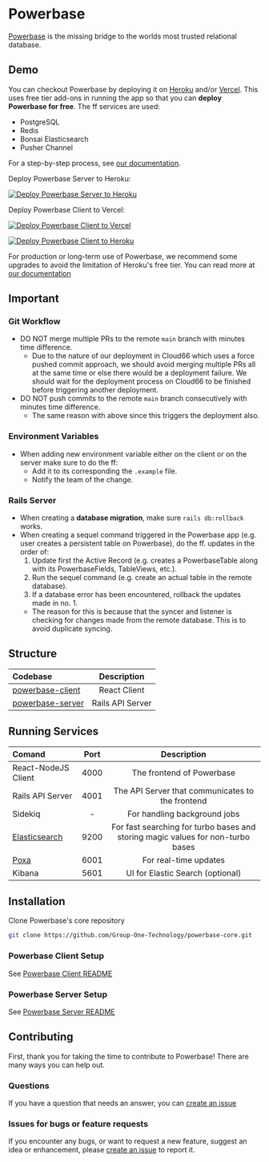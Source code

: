 # Powerbase

[Powerbase](https://trypowerbase.com) is the missing bridge to the worlds most trusted relational database.

## Demo

You can checkout Powerbase by deploying it on [Heroku](https://heroku.com) and/or [Vercel](https://vercel.com). This uses free tier add-ons in running the app so that you can **deploy Powerbase for free**. The ff services are used:
- PostgreSQL
- Redis
- Bonsai Elasticsearch
- Pusher Channel

For a step-by-step process, see [our documentation](https://powerbase.notaku.site/deploying-powerbase-to-heroku-vercel-b7f58fd8c5c14fd8871814c9e880f311).

Deploy Powerbase Server to Heroku:

[![Deploy Powerbase Server to Heroku](https://www.herokucdn.com/deploy/button.svg)](https://dashboard.heroku.com/new?button-url=https%3A%2F%2Fgithub.com%2FGroup-One-Technology%2Fpowerbase-server-heroku&template=https%3A%2F%2Fgithub.com%2FGroup-One-Technology%2Fpowerbase-server-heroku)

Deploy Powerbase Client to Vercel:

[![Deploy Powerbase Client to Vercel](https://vercel.com/button)](https://vercel.com/new/clone?repository-url=https%3A%2F%2Fgithub.com%2FGroup-One-Technology%2Fpowerbase-core%2Ftree%2Fmain%2Fpowerbase-client&env=API,PUSHER_KEY,ENABLE_LISTENER&envDescription=If%20you're%20following%20the%20Heroku-Vercel%20deployment%20for%20this%2C%20the%20API%20and%20PUSHER_KEY%20can%20be%20found%20on%20the%20Heroku%20powerbase%20server%20app.%20You%20may%20want%20to%20checkout%20the%20documentation%20for%20more%20info.&envLink=https%3A%2F%powerbase.notaku.site%deploying-powerbase-to-heroku-vercel-b7f58fd8c5c14fd8871814c9e880f311&project-name=powerbase-client)

[![Deploy Powerbase Client to Heroku](https://www.herokucdn.com/deploy/button.svg)](https://dashboard.heroku.com/new?button-url=https%3A%2F%2Fgithub.com%2FGroup-One-Technology%2Fpowerbase-server-heroku&template=https%3A%2F%2Fgithub.com%2FGroup-One-Technology%2Fpowerbase-client-heroku)

For production or long-term use of Powerbase, we recommend some upgrades to avoid the limitation of Heroku's free tier. You can read more at [our documentation](https://powerbase.notaku.site/deploying-powerbase-to-heroku-vercel-b7f58fd8c5c14fd8871814c9e880f311)

## Important

### Git Workflow
- DO NOT merge multiple PRs to the remote `main` branch  with minutes time difference.
   - Due to the nature of our deployment in Cloud66 which uses a force pushed commit approach, we should avoid merging multiple PRs all at the same time or else there would be a deployment failure. We should wait for the deployment process on Cloud66 to be finished before triggering another deployment.
- DO NOT push commits to the remote `main` branch consecutively with minutes time difference.
  - The same reason with above since this triggers the deployment also.

### Environment Variables
- When adding new environment variable either on the client or on the server make sure to do the ff:
  - Add it to its corresponding the `.example` file.
  - Notify the team of the change.

### Rails Server
- When creating a **database migration**, make sure `rails db:rollback` works.
- When creating a sequel command triggered in the Powerbase app (e.g. user creates a persistent table on Powerbase), do the ff. updates in the order of:
  1. Update first the Active Record (e.g. creates a PowerbaseTable along with its PowerbaseFields, TableViews, etc.).
  2. Run the sequel command (e.g. create an actual table in the remote database).
  3. If a database error has been encountered, rollback the updates made in no. 1.
  - The reason for this is because that the syncer and listener is checking for changes made from the remote database. This is to avoid duplicate syncing.

## Structure

| Codebase                             |      Description      |
| :----------------------------------- | :-------------------: |
| [powerbase-client](powerbase-client) |     React Client      |
| [powerbase-server](powerbase-server) |   Rails API Server    |


## Running Services
| Comand                     | Port  |     Description    |
| :------------------------- | :---: |:----------------: |
| React-NodeJS Client        | 4000  | The frontend of Powerbase |
| Rails API Server           | 4001  | The API Server that communicates to the frontend |
| Sidekiq                    |  -    | For handling background jobs |
| [Elasticsearch](https://www.elastic.co/) | 9200  | For fast searching for turbo bases and storing magic values for non-turbo bases |
| [Poxa](https://github.com/edgurgel/poxa) | 6001  | For real-time updates |
| Kibana                     | 5601  | UI for Elastic Search (optional) |

## Installation

Clone Powerbase's core repository

```bash
git clone https://github.com/Group-One-Technology/powerbase-core.git
```

### Powerbase Client Setup

See [Powerbase Client README](powerbase-client/README.md)

### Powerbase Server Setup


See [Powerbase Server README](powerbase-server/README.md)

## Contributing

First, thank you for taking the time to contribute to Powerbase! There are many ways you can help out.

### Questions

If you have a question that needs an answer, you can [create an issue](https://docs.github.com/en/github/managing-your-work-on-github/creating-an-issue)

### Issues for bugs or feature requests

If you encounter any bugs, or want to request a new feature, suggest an idea or enhancement, please [create an issue](https://docs.github.com/en/github/managing-your-work-on-github/creating-an-issue) to report it.
